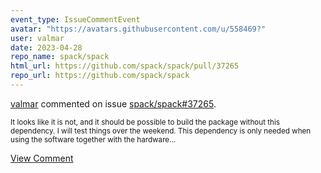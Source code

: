 ```yaml
---
event_type: IssueCommentEvent
avatar: "https://avatars.githubusercontent.com/u/558469?"
user: valmar
date: 2023-04-28
repo_name: spack/spack
html_url: https://github.com/spack/spack/pull/37265
repo_url: https://github.com/spack/spack
---
```


<a href='https://github.com/valmar' target='_blank'>valmar</a> commented on issue <a href='https://github.com/spack/spack/pull/37265' target='_blank'>spack/spack#37265</a>.

<small>It looks like it is not, and it should be possible to build the package without this dependency. I will test things over the weekend. This dependency is only needed when using the software together with the hardware...</small>

<a href='https://github.com/spack/spack/pull/37265' target='_blank'>View Comment</a>